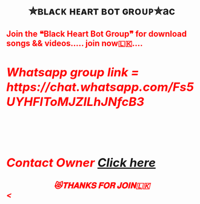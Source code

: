 <center><h1>✮ʙʟᴀᴄᴋ ʜᴇᴀʀᴛ ʙᴏᴛ ɢʀᴏᴜᴘ✮ac </h1> </center>  <h2> <font color="red" face=%Monotype Corsiva"> Join the ❝Black Heart Bot Group❞ for download songs && videos..... join now🇱🇰.... <h2> <i> Whatsapp group link = https://chat.whatsapp.com/Fs5UYHFlToMJZILhJNfcB3 </h2>  <h2> <br><br>Contact Owner <a href="wa.me/94774155960">Click here</a> <h4> <center> 😻𝐓𝐇𝐀𝐍𝐊𝐒 𝐅𝐎𝐑 𝐉𝐎𝐈𝐍🇱🇰 </center> <
